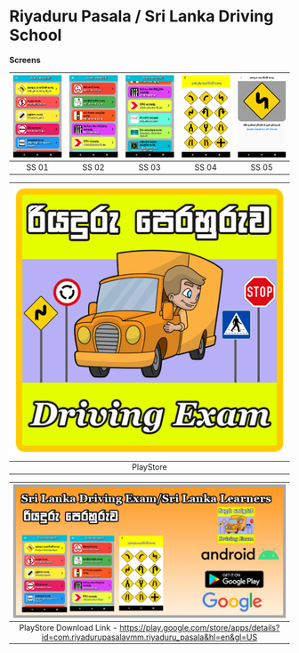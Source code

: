 # Riyaduru Pasala / Sri Lanka Driving School

**Screens**

| ![](demo/ss1.png) | ![](demo/ss2.png) | ![](demo/ss3.png) | ![](demo/ss4.png) | ![](demo/ss5.png) |
| :-------------: | :-------------:  | :-------------:  | :-------------:  | :-------------:  |
|     SS 01     |    SS 02   |    SS 03     |     SS 04       |     SS 05     |

| ![](demo/PlayStore%20Icon.png) |
| :-------------: | 
|     PlayStore     |   

| ![](demo/Grapic%20Screen.jpg) |
| :-------------: | 
| PlayStore Download Link - https://play.google.com/store/apps/details?id=com.riyadurupasalavmm.riyaduru_pasala&hl=en&gl=US     |   








